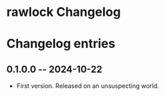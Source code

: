 # rawlock Changelog

# Changelog entries

## 0.1.0.0 -- 2024-10-22

* First version. Released on an unsuspecting world.

